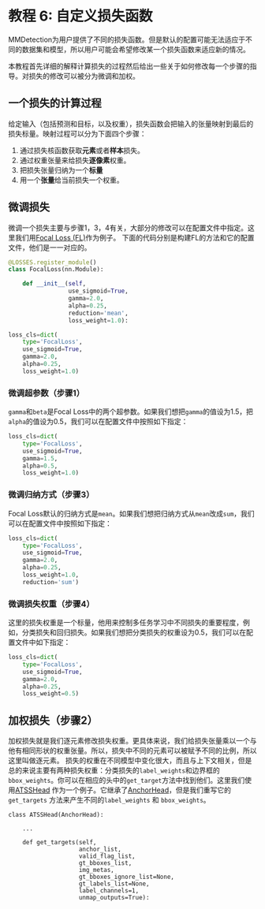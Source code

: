 # 教程 6: 自定义损失函数

MMDetection为用户提供了不同的损失函数。但是默认的配置可能无法适应于不同的数据集和模型，所以用户可能会希望修改某一个损失函数来适应新的情况。

本教程首先详细的解释计算损失的过程然后给出一些关于如何修改每一个步骤的指导。对损失的修改可以被分为微调和加权。


## 一个损失的计算过程
给定输入（包括预测和目标，以及权重），损失函数会把输入的张量映射到最后的损失标量。映射过程可以分为下面四个步骤：
1. 通过损失核函数获取**元素**或者**样本**损失。
2. 通过权重张量来给损失**逐像素**权重。
3. 把损失张量归纳为一个**标量**
4. 用一个**张量**给当前损失一个权重。


## 微调损失
微调一个损失主要与步骤1，3，4有关，大部分的修改可以在配置文件中指定。这里我们用[Focal Loss (FL)](https://github.com/open-mmlab/mmdetection/blob/master/mmdet/models/losses/focal_loss.py)作为例子。
下面的代码分别是构建FL的方法和它的配置文件，他们是一一对应的。
```python
@LOSSES.register_module()
class FocalLoss(nn.Module):

    def __init__(self,
                 use_sigmoid=True,
                 gamma=2.0,
                 alpha=0.25,
                 reduction='mean',
                 loss_weight=1.0):
```

```python
loss_cls=dict(
    type='FocalLoss',
    use_sigmoid=True,
    gamma=2.0,
    alpha=0.25,
    loss_weight=1.0)
```

### 微调超参数（步骤1）
`gamma`和`beta`是Focal Loss中的两个超参数。如果我们想把`gamma`的值设为1.5，把`alpha`的值设为0.5，我们可以在配置文件中按照如下指定：
```python
loss_cls=dict(
    type='FocalLoss',
    use_sigmoid=True,
    gamma=1.5,
    alpha=0.5,
    loss_weight=1.0)
```

### 微调归纳方式（步骤3）
Focal Loss默认的归纳方式是`mean`。如果我们想把归纳方式从`mean`改成`sum`，我们可以在配置文件中按照如下指定：
```python
loss_cls=dict(
    type='FocalLoss',
    use_sigmoid=True,
    gamma=2.0,
    alpha=0.25,
    loss_weight=1.0,
    reduction='sum')
```

### 微调损失权重（步骤4）
这里的损失权重是一个标量，他用来控制多任务学习中不同损失的重要程度，例如，分类损失和回归损失。如果我们想把分类损失的权重设为0.5，我们可以在配置文件中如下指定：
```python
loss_cls=dict(
    type='FocalLoss',
    use_sigmoid=True,
    gamma=2.0,
    alpha=0.25,
    loss_weight=0.5)
```

## 加权损失（步骤2）
加权损失就是我们逐元素修改损失权重。更具体来说，我们给损失张量乘以一个与他有相同形状的权重张量。所以，损失中不同的元素可以被赋予不同的比例，所以这里叫做逐元素。
损失的权重在不同模型中变化很大，而且与上下文相关，但是总的来说主要有两种损失权重：分类损失的`label_weights`和边界框的`bbox_weights`。你可以在相应的头中的`get_target`方法中找到他们。这里我们使用[ATSSHead](https://github.com/open-mmlab/mmdetection/blob/master/mmdet/models/dense_heads/atss_head.py#L530) 作为一个例子。它继承了[AnchorHead](https://github.com/open-mmlab/mmdetection/blob/master/mmdet/models/dense_heads/anchor_head.py)，但是我们重写它的
`get_targets` 方法来产生不同的`label_weights` 和 `bbox_weights`。
```
class ATSSHead(AnchorHead):

    ...

    def get_targets(self,
                    anchor_list,
                    valid_flag_list,
                    gt_bboxes_list,
                    img_metas,
                    gt_bboxes_ignore_list=None,
                    gt_labels_list=None,
                    label_channels=1,
                    unmap_outputs=True):
```

